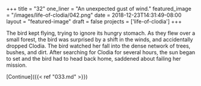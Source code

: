 +++
title = "32"
one_liner = "An unexpected gust of wind."
featured_image = "/images/life-of-clodia/042.png"
date = 2018-12-23T14:31:49-08:00
layout = "featured-image"
draft = false
projects = ['life-of-clodia']
+++

The bird kept flying, trying to ignore its hungry stomach. As they flew over a small forest, the bird was surprised by a shift in the winds, and accidentally dropped Clodia. The bird watched her fall into the dense network of trees, bushes, and dirt. After searching for Clodia for several hours, the sun began to set and the bird had to head back home, saddened about failing her mission.

[Continue]({{< ref "033.md" >}})
